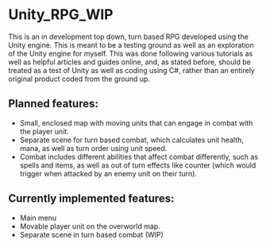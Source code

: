 # Unity_RPG_WIP

This is an in development top down, turn based RPG developed using the Unity engine. This is meant to be a testing ground as well as an exploration of the Unity engine for myself. This was done following various tutorials as well as helpful articles and guides online, and, as stated before, should be treated as a test of Unity as well as coding using C#, rather than an entirely original product coded from the ground up.

## Planned features:

* Small, enclosed map with moving units that can engage in combat with the player unit.
* Separate scene for turn based combat, which calculates unit health, mana, as well as turn order using unit speed.
* Combat includes different abilities that affect combat differently, such as spells and items, as well as out of turn effects like counter (which would trigger when attacked by an enemy unit on their turn).

## Currently implemented features:
* Main menu
* Movable player unit on the overworld map.
* Separate scene in turn based combat (WIP)
